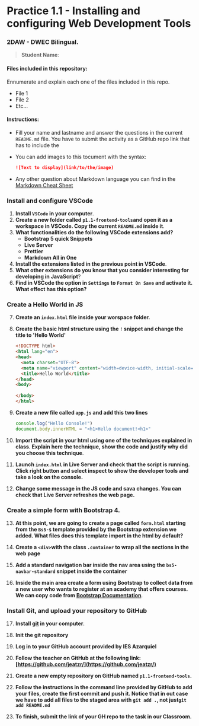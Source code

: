 # Practice 1.1 - Installing and configuring Web Development Tools

### 2DAW - DWEC Bilingual. 

> **Student Name**:  

#### Files included in this repository:

Ennumerate and explain each one of the files included in this repo.

- File 1
- File 2
- Etc...

#### Instructions: 

- Fill your name and lastname and answer the questions in the current `README.md` file. You have to submit the activity as a GitHub repo link that has to include the 

- You can add images to this tocument with the syntax:

    ```md
    ![Text to display](link/to/the/image)
    ```

- Any other question about Markdown language you can find in the [Markdown Cheat Sheet](https://www.markdownguide.org/cheat-sheet/)

### Install and configure VSCode

1. **Install `VSCode` in your computer**.
2. **Create a new folder called `p1.1-frontend-tools`and open it as a workspace in VSCode. Copy the current `README.md` inside it**.
3. **What functionalities do the following VSCode extensions add?**
   - **Bootstrap 5 quick Snippets**
   - **Live Server**
   - **Prettier**
   - **Markdown All in One**
4. **Install the extensions listed in the previous point in VSCode**.
5. **What other extensions do you know that you consider interesting for developing in JavaScript**?
6. **Find in VSCode the option in `Settings` to `Format On Save` and activate it. What effect has this option?**

### Create a Hello World in JS

7. **Create an `index.html` file inside your worspace folder.**
8. **Create the basic html structure using the `!` snippet and change the title to 'Hello World'**

    ```html
    <!DOCTYPE html>
    <html lang="en">
    <head>
      <meta charset="UTF-8">
      <meta name="viewport" content="width=device-width, initial-scale=1.0">
      <title>Hello World</title>
    </head>
    <body>
      
    </body>
    </html>
    ```

9. **Create a new file called `app.js` and add this two lines**

    ```js
    console.log("Hello Console!")
    document.body.innerHTML = "<h1>Hello document!<h1>"
    ```

10. **Import the script in your html using one of the techniques explained in class. Explain here the technique, show the code and justify why did you choose this technique**.

11. **Launch `index.html` in Live Server and check that the script is running. Click right button and select inspect to show the developer tools and take a look on the console.**
    
12. **Change some message in the JS code and sava changes. You can check that Live Server refreshes the web page.**


### Create a simple form with Bootstrap 4. 

13. **At this point, we are going to create a page called `form.html` starting from the `Bs5-$` template provided by the Bootstrap extension we added. What files does this template import in the html by default?**
    
14. **Create a `<div>`with the class `.container` to wrap all the sections in the web page**
  
15. **Add a standard navigation bar inside the nav area using the `bs5-navbar-standard` snippet inside the container**

16. **Inside the main area create a form using Bootstrap to collect data from a new user who wants to register at an academy that offers courses. We can copy code from [Bootstrap Documentation](https://getbootstrap.com/docs/5.0/forms/overview/)**. 

### Install Git, and upload your repository to GitHub

17. **Install [git](https://git-scm.com/) in your computer**.
    
18. **Init the git repository**
    
19. **Log in to your GitHub account provided by IES Azarquiel**
    
20. **Follow the teacher on GitHub at the following link: [https://github.com/jeatzr/](https://github.com/jeatzr/)**
    
21. **Create a new empty repository on GitHub named `p1.1-frontend-tools`.**
    
22. **Follow the instructions in the command line provided by GitHub to add your files, create the first commit and push it. Notice that in out case we have to add all files to the staged area with `git add .`, not just`git add README.md`** 
    
23. **To finish, submit the link of your GH repo to the task in our Classroom.**